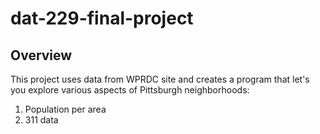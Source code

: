 # dat-229-final-project

## Overview

This project uses data from WPRDC site and creates a program that let's you explore various aspects of Pittsburgh neighborhoods:
1. Population per area
2. 311 data 



